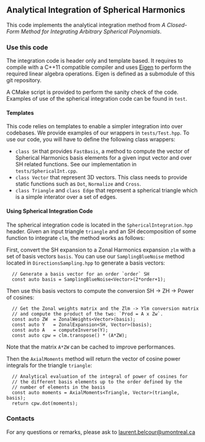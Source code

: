 ## Analytical Integration of Spherical Harmonics ##

This code implements the analytical integration method from *A Closed-Form Method for Integrating Arbitrary Spherical Polynomials*.


### Use this code ###

The integration code is header only and template based. It requires to compile with a C++11 compatible compiler and uses [Eigen](http://eigen.tuxfamily.org) to perform the required linear algebra operations. Eigen is defined as a submodule of this git repository.

A CMake script is provided to perform the sanity check of the code. Examples of use of the spherical integration code can be found in `test`.

#### Templates ####

This code relies on templates to enable a simpler integration into over codebases. We provide examples of our wrappers in `tests/Test.hpp`. To use our code, you will have to define the following class wrappers:

   + `class SH` that provides `FastBasis`, a method to compute the vector of Spherical Harmonics basis elements for a given input vector and over SH related functions. See our implementation in `tests/SphericalInt.cpp`.
   + `class Vector` that represent 3D vectors. This class needs to provide static functions such as `Dot`, `Normalize` and `Cross`.
   + `class Triangle` and `class Edge` that represent a spherical triangle which is a simple interator over a set of edges.

#### Using Spherical Integration Code ####

The spherical integration code is located in the `SphericalIntegration.hpp` header. Given an input triangle `triangle` and an SH decomposition of some function to integrate `clm`, the method works as follows:

First, convert the SH expansion to a Zonal Harmonics expansion `zlm` with a set of basis vectors `basis`. You can use our `SamplingBlueNoise` method located in `DirectionsSampling.hpp` to generate a basis vectors:

      // Generate a basis vector for an order `order` SH
      const auto basis = SamplingBlueNoise<Vector>(2*order+1);


Then use this basis vectors to compute the conversion SH -> ZH -> Power of cosines:

      // Get the Zonal weights matrix and the Zlm -> Ylm conversion matrix
      // and compute the product of the two: `Prod = A x Zw`.
      const auto ZW  = ZonalWeights<Vector>(basis);
      const auto Y   = ZonalExpansion<SH, Vector>(basis);
      const auto A   = computeInverse(Y);
      const auto cpw = clm.transpose() * (A*ZW);

Note that the matrix `A*ZW` can be cached to improve performances.

Then the `AxialMoments` method will return the vector of cosine power integrals for the triangle `triangle`:

      // Analytical evaluation of the integral of power of cosines for
      // the different basis elements up to the order defined by the
      // number of elements in the basis
      const auto moments = AxialMoments<Triangle, Vector>(triangle, basis);
      return cpw.dot(moments);


### Contacts ###

For any questions or remarks, please ask to laurent.belcour@umontreal.ca